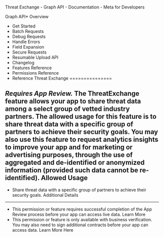 Threat Exchange - Graph API - Documentation - Meta for Developers

Graph API* Overview
* Get Started
* Batch Requests
* Debug Requests
* Handle Errors
* Field Expansion
* Secure Requests
* Resumable Upload API
* Changelog
* Features Reference
* Permissions Reference
* Reference
Threat Exchange
===============

*Requires App Review.*  The **ThreatExchange** feature allows your app to share threat data among a select group of vetted industry partners. The allowed usage for this feature is to share threat data with a specific group of partners to achieve their security goals. You may also use this feature to request analytics insights to improve your app and for marketing or advertising purposes, through the use of aggregated and de-identified or anonymized information (provided such data cannot be re-identified). Allowed Usage
-------------

* Share threat data with a specific group of partners to achieve their security goals.
Additional Details
------------------

* This permission or feature requires successful completion of the App Review process before your app can access live data. Learn More
* This permission or feature is only available with business verification. You may also need to sign additional contracts before your app can access data. Learn More Here